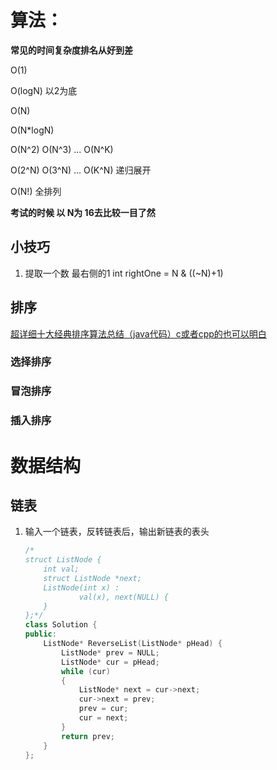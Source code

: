 # 算法：

**常见的时间复杂度排名从好到差**

O(1)

O(logN)   以2为底

O(N)

O(N*logN)

O(N^2) O(N^3) ... O(N^K)

O(2^N) O(3^N) ... O(K^N)	递归展开

O(N!) 全排列

**考试的时候 以 N为 16去比较一目了然**

## 小技巧

1. 提取一个数 最右侧的1  int rightOne = N & ((~N)+1)

## 排序

[超详细十大经典排序算法总结（java代码）c或者cpp的也可以明白](https://blog.csdn.net/weixin_41190227/article/details/86600821?ops_request_misc=%25257B%252522request%25255Fid%252522%25253A%252522160920473016780302981196%252522%25252C%252522scm%252522%25253A%25252220140713.130102334..%252522%25257D&request_id=160920473016780302981196&biz_id=0&utm_medium=distribute.pc_search_result.none-task-blog-2~all~baidu_landing_v2~default-8-86600821.pc_search_result_no_baidu_js&utm_term=%E6%8E%92%E5%BA%8F%E7%AE%97%E6%B3%95)

### 选择排序

### 冒泡排序

### 插入排序


# 数据结构
## 链表

1. 输入一个链表，反转链表后，输出新链表的表头

    ```c++
    /*
    struct ListNode {
    	int val;
    	struct ListNode *next;
    	ListNode(int x) :
    			val(x), next(NULL) {
    	}
    };*/
    class Solution {
    public:
        ListNode* ReverseList(ListNode* pHead) {
            ListNode* prev = NULL;
            ListNode* cur = pHead;
            while (cur)
            {
                ListNode* next = cur->next;
                cur->next = prev;
                prev = cur;
                cur = next;
            }
            return prev;
        }
    };
    ```

    

